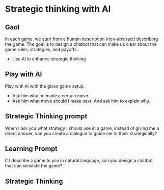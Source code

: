 # Strategic thinking with AI

## Gaol

In each game, we start from a human description (non-abstract) describing the game. The goal is to design a chatbot that can make us clear about the game rules, strategies, and payoffs.

  - Use AI to enhance strategic thinking

## Play with AI 

Play with AI with the given game setup.   
  - Ask him why he made a certain move.  
  - Ask him what move should I make next. And ask him to explain why.

## Strategic Thinking prompt

When I ask you what strategy I should use in a game, instead of giving me a direct answer, can you create a dialogue to guide me to think strategically?

## Learning Prompt

If I describe a game to you in natural language, can you design a chatbot that can simulate the game? 

## Strategic Thinking  

